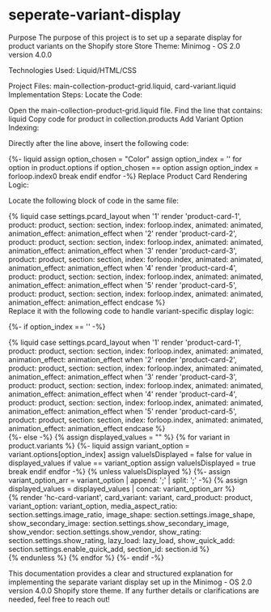 # seperate-variant-display

Purpose
The purpose of this project is to set up a separate display for product variants on the Shopify store
Store Theme: Minimog - OS 2.0 version 4.0.0

Technologies Used: Liquid/HTML/CSS

Project Files: main-collection-product-grid.liquid, card-variant.liquid
Implementation Steps:
Locate the Code:

Open the main-collection-product-grid.liquid file.
Find the line that contains:
liquid
Copy code
for product in collection.products
Add Variant Option Indexing:

Directly after the line above, insert the following code:

{%- liquid
   assign option_chosen = "Color" 
   assign option_index = ''
   for option in product.options
       if option_chosen == option
           assign option_index = forloop.index0 
           break
       endif
   endfor
-%}
Replace Product Card Rendering Logic:

Locate the following block of code in the same file:

<div class="m-product-item m:w-6/12 md:m:w-4/12">
  {% liquid
    case settings.pcard_layout
      when '1'
        render 'product-card-1', product: product, section: section, index: forloop.index, animated: animated, animation_effect: animation_effect
      when '2'
        render 'product-card-2', product: product, section: section, index: forloop.index, animated: animated, animation_effect: animation_effect
      when '3'
        render 'product-card-3', product: product, section: section, index: forloop.index, animated: animated, animation_effect: animation_effect
      when '4'
        render 'product-card-4', product: product, section: section, index: forloop.index, animated: animated, animation_effect: animation_effect
      when '5'
        render 'product-card-5', product: product, section: section, index: forloop.index, animated: animated, animation_effect: animation_effect
    endcase
  %}
</div>
Replace it with the following code to handle variant-specific display logic:

{%- if option_index == '' -%}
<div class="m-product-item m:w-6/12 md:m:w-4/12">
  {% liquid
    case settings.pcard_layout
      when '1'
        render 'product-card-1', product: product, section: section, index: forloop.index, animated: animated, animation_effect: animation_effect
      when '2'
        render 'product-card-2', product: product, section: section, index: forloop.index, animated: animated, animation_effect: animation_effect
      when '3'
        render 'product-card-3', product: product, section: section, index: forloop.index, animated: animated, animation_effect: animation_effect
      when '4'
        render 'product-card-4', product: product, section: section, index: forloop.index, animated: animated, animation_effect: animation_effect
      when '5'
        render 'product-card-5', product: product, section: section, index: forloop.index, animated: animated, animation_effect: animation_effect
    endcase
  %}
</div>
{%- else -%}
{% assign displayed_values = "" %}
{% for variant in product.variants %}
{%- liquid
  assign variant_option = variant.options[option_index]
  assign valueIsDisplayed = false
  for value in displayed_values
    if value == variant_option
      assign valueIsDisplayed = true
      break
    endif
  endfor
-%}
{% unless valueIsDisplayed %}
    {%- assign variant_option_arr = variant_option | append: ';'  | split: ';' -%}
    {% assign displayed_values = displayed_values | concat: variant_option_arr %}
    <div
    class="m-product-item m:w-6/12 md:m:w-4/12"
    {% if settings.animations_reveal_on_scroll %}
        data-cascade
        style="--animation-order: {{ forloop.index }};"
    {% endif %}
    >
    {% render 'hc-card-variant',
        card_variant: variant,
        card_product: product,
        variant_option: variant_option,
        media_aspect_ratio: section.settings.image_ratio,
        image_shape: section.settings.image_shape,
        show_secondary_image: section.settings.show_secondary_image,
        show_vendor: section.settings.show_vendor,
        show_rating: section.settings.show_rating,
        lazy_load: lazy_load,
        show_quick_add: section.settings.enable_quick_add,
        section_id: section.id
    %}
    </div>
  {% endunless %}
{% endfor %}
{%- endif -%}

This documentation provides a clear and structured explanation for implementing the separate variant display set up in the Minimog - OS 2.0 version 4.0.0 Shopify store theme. If any further details or clarifications are needed, feel free to reach out!
